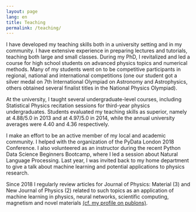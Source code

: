 ```yaml
---
layout: page
lang: en
title: Teaching
permalink: /teaching/
---
```


I have developed my teaching skills both in a university setting and in my community. I have extensive experience in preparing lectures and tutorials, teaching both large and small classes. During my PhD, I revitalized and led a course for high school students on advanced physics topics and numerical methods. Many of my students went on to be competitive participants in regional, national and international competitions (one our student got a silver medal on 7th International Olympiad on Astronomy and Astrophysics, others obtained several finalist titles in the National Physics Olympiad).

At the university, I taught several undergraduate-level courses, including Statistical Physics recitation sessions for third-year physics undergraduates. Students evaluated my teaching skills as superior, namely at 4.88/5.0 in 2013 and at 4.97/5.0 in 2014, while the annual university averages were 4.40 and 4.36 respectively.

I make an effort to be an active member of my local and academic community. I helped with the organization of the PyData London 2018 Conference. I also volunteered as an instructor during the recent Python Data Science Beginners Bootcamp, where I led a session about Natural Language Processing. Last year, I was invited back to my home department to give a talk about machine learning and potential applications to physics research.

Since 2018 I regularly review articles for Journal of Physics: Material (3) and New Journal of Physics (2) related to such topics as an application of machine learning in physics, neural networks, scientific computing, magnetism and novel materials [(cf. my profile on publons)](https://publons.com/researcher/1594724/marcin-abram/).
